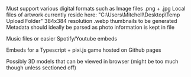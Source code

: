 Must support various digital formats such as 
Image files .png + .jpg
Local files of artwork currently reside here:
"C:\Users\Mitchell\Desktop\Temp Upload Folder"
384x384 resolution .webp thumbnails to be generated
Metadata should ideally be parsed as photo information is kept in file

Music files or easier Spotify/Youtube embeds 

Embeds for a Typescript + pixi.js game hosted on Github pages

Possibly 3D models that can be viewed in browser (might be too much though unless sectioned off)